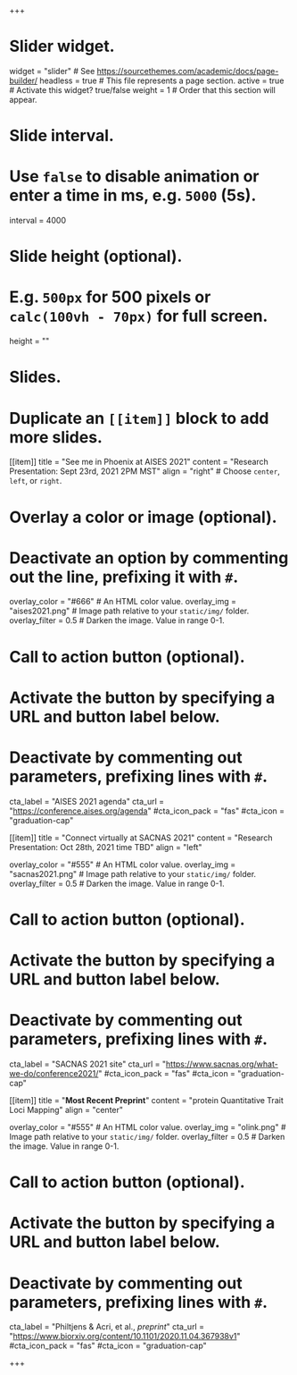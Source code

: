 +++
# Slider widget.
widget = "slider"  # See https://sourcethemes.com/academic/docs/page-builder/
headless = true  # This file represents a page section.
active = true  # Activate this widget? true/false
weight = 1  # Order that this section will appear.

# Slide interval.
# Use `false` to disable animation or enter a time in ms, e.g. `5000` (5s).
interval = 4000

# Slide height (optional).
# E.g. `500px` for 500 pixels or `calc(100vh - 70px)` for full screen.
height = ""

# Slides.
# Duplicate an `[[item]]` block to add more slides.
[[item]]
  title = "See me in Phoenix at AISES 2021"
  content = "Research Presentation: Sept 23rd, 2021 2PM MST"
  align = "right"  # Choose `center`, `left`, or `right`.

  # Overlay a color or image (optional).
  #   Deactivate an option by commenting out the line, prefixing it with `#`.
  overlay_color = "#666"  # An HTML color value.
  overlay_img = "aises2021.png"  # Image path relative to your `static/img/` folder.
  overlay_filter = 0.5  # Darken the image. Value in range 0-1.

  # Call to action button (optional).
  #   Activate the button by specifying a URL and button label below.
  #   Deactivate by commenting out parameters, prefixing lines with `#`.
  cta_label = "AISES 2021 agenda"
  cta_url = "https://conference.aises.org/agenda"
  #cta_icon_pack = "fas"
  #cta_icon = "graduation-cap"

[[item]]
  title = "Connect virtually at SACNAS 2021"
  content = "Research Presentation: Oct 28th, 2021 time TBD"
  align = "left"

  overlay_color = "#555"  # An HTML color value.
  overlay_img = "sacnas2021.png"  # Image path relative to your `static/img/` folder.
  overlay_filter = 0.5  # Darken the image. Value in range 0-1.

 # Call to action button (optional).
  #   Activate the button by specifying a URL and button label below.
  #   Deactivate by commenting out parameters, prefixing lines with `#`.
  cta_label = "SACNAS 2021 site"
  cta_url = "https://www.sacnas.org/what-we-do/conference2021/"
  #cta_icon_pack = "fas"
  #cta_icon = "graduation-cap"

[[item]]
  title = "**Most Recent Preprint**"
  content = "protein Quantitative Trait Loci Mapping"
  align = "center"

  overlay_color = "#555"  # An HTML color value.
  overlay_img = "olink.png"  # Image path relative to your `static/img/` folder.
  overlay_filter = 0.5  # Darken the image. Value in range 0-1.

 # Call to action button (optional).
  #   Activate the button by specifying a URL and button label below.
  #   Deactivate by commenting out parameters, prefixing lines with `#`.
  cta_label = "Philtjens & Acri, et al., _preprint_"
  cta_url = "https://www.biorxiv.org/content/10.1101/2020.11.04.367938v1"
  #cta_icon_pack = "fas"
  #cta_icon = "graduation-cap"

+++
